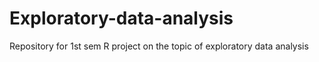 # Exploratory-data-analysis

Repository for 1st sem R project on the topic of exploratory data analysis
